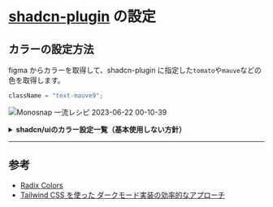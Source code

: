 # [shadcn-plugin](../lib/shadcn-plugin.ts) の設定

## カラーの設定方法

figma からカラーを取得して、shadcn-plugin に指定した`tomato`や`mauve`などの色を取得します。

```ts
className = "text-mauve9";
```

![Monosnap 一流レシピ 2023-06-22 00-10-39](https://github.com/qin-team-recipe/12-recipe-app/assets/63396451/1a02e86f-a178-49b5-97c4-31f2a1e941d5)

<details>
<summary>
   <strong>shadcn/uiのカラー設定一覧（基本使用しない方針）</strong>
</summary>

1. **--background** と **--foreground**  
   これらは、一般的な背景色と前景色（通常はテキスト）を定義します。これらの色は、ページ全体の主要な配色を決定します。

2. **--muted** と **--muted-foreground**  
   これらの色は、より弱い、控えめな配色が必要な場合に使用します。例えば、説明テキストやヘルプテキストなど、重要性が低い情報に使われます。

3. **--popover** と **--popover-foreground**  
   これらの色は、ポップオーバー（ユーザがアクションを起こしたときに表示される小さなウィンドウ）の背景色と前景色を定義します。

4. **--card** と **--card-foreground**  
   これらの色は、カード型の UI コンポーネントの背景色と前景色を定義します。カードは一般的に、関連する情報やアクションをグループ化して表示するために使用されます。

5. **--border** と **--input**  
   --border はボーダーカラーを定義し、--input は入力フィールドの色を定義します。

6. **--primary** と **--primary-foreground**  
   これらの色は、ウェブサイトの主要なアクションや情報に使われます。例えば、フォームの送信ボタンや、重要なテキストに使います。

7. **--secondary** と **--secondary-foreground**  
   これらの色は、ウェブサイトの二次的なアクションや情報に使われます。例えば、キャンセルボタンや、一部の情報テキストに使います。

8. **--accent** と **--accent-foreground**  
   アクセントカラーは、特定の要素を強調するために使います。これはユーザーの注意を引くための色で、ボタンやリンク、重要なテキストなどに使われます。

9. **--destructive** と **--destructive-foreground**  
   これらの色は、ユーザーが何かを削除したり、重要な変更を行うようなアクションを表すときに使います。

10. **--ring**  
    一般的に、要素にフォーカスがあたったときの色を定義します。フォームフィールドやボタンなど、ユーザーが直接対話する要素に使われます。

</details>

---

## 参考

- [Radix Colors](https://www.radix-ui.com/docs/colors/palette-composition/the-scales)
- [Tailwind CSS を使った ダークモード実装の効率的なアプローチ](https://zenn.dev/deer/articles/d3b104ac97711d)
